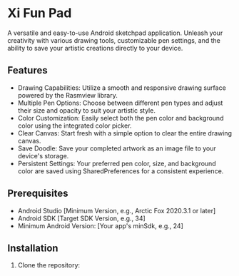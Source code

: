 # Xi Fun Pad

A versatile and easy-to-use Android sketchpad application. Unleash your creativity with various drawing tools, customizable pen settings, and the ability to save your artistic creations directly to your device.

## Features

*   Drawing Capabilities: Utilize a smooth and responsive drawing surface powered by the Rasmview library.
*   Multiple Pen Options: Choose between different pen types and adjust their size and opacity to suit your artistic style.
*   Color Customization: Easily select both the pen color and background color using the integrated color picker.
*   Clear Canvas: Start fresh with a simple option to clear the entire drawing canvas.
*   Save Doodle: Save your completed artwork as an image file to your device's storage.
*   Persistent Settings: Your preferred pen color, size, and background color are saved using SharedPreferences for a consistent experience.

## Prerequisites

*   Android Studio [Minimum Version, e.g., Arctic Fox 2020.3.1 or later]
*   Android SDK [Target SDK Version, e.g., 34]
*   Minimum Android Version: [Your app's minSdk, e.g., 24]

## Installation

1.  Clone the repository:
